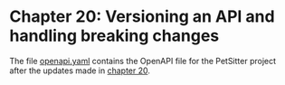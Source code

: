 # Chapter 20: Versioning an API and handling breaking changes

The file [openapi.yaml](openapi.yaml) contains the OpenAPI file for the PetSitter project after the updates made in [chapter 20](https://livebook.manning.com/book/designing-apis-with-swagger-and-openapi/chapter-20).